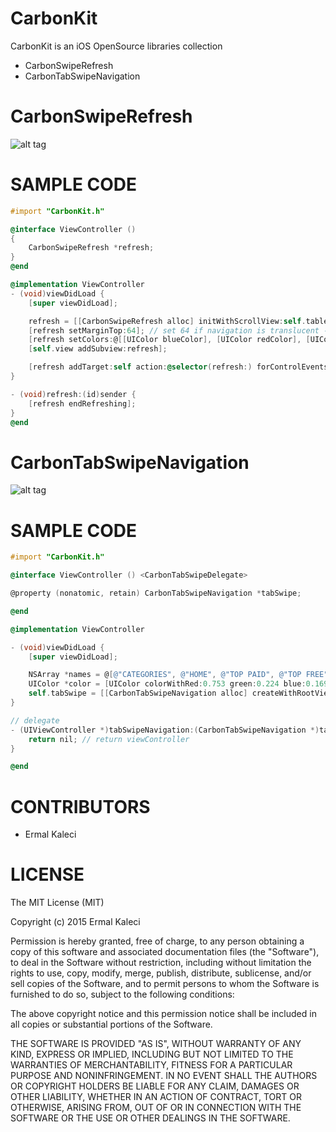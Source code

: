 # CarbonKit
CarbonKit is an iOS OpenSource libraries collection
- CarbonSwipeRefresh
- CarbonTabSwipeNavigation

# CarbonSwipeRefresh

![alt tag](https://github.com/ermalkaleci/CarbonTabSwipeNavigation/blob/master/Examples/CarbonSwipeRefresh.gif)

# SAMPLE CODE
```objective-c
#import "CarbonKit.h"

@interface ViewController ()
{
	CarbonSwipeRefresh *refresh;
}
@end

@implementation ViewController
- (void)viewDidLoad {
	[super viewDidLoad];

	refresh = [[CarbonSwipeRefresh alloc] initWithScrollView:self.tableView];
	[refresh setMarginTop:64]; // set 64 if navigation is translucent - default 0
	[refresh setColors:@[[UIColor blueColor], [UIColor redColor], [UIColor orangeColor], [UIColor greenColor]]]; // default tintColor
	[self.view addSubview:refresh];

	[refresh addTarget:self action:@selector(refresh:) forControlEvents:UIControlEventValueChanged];
}

- (void)refresh:(id)sender {
	[refresh endRefreshing];
}
@end
```

# CarbonTabSwipeNavigation

![alt tag](https://github.com/ermalkaleci/CarbonTabSwipeNavigation/blob/master/Examples/CarbonTabSwipeNavigation.gif)

# SAMPLE CODE

```objective-c
#import "CarbonKit.h"

@interface ViewController () <CarbonTabSwipeDelegate>

@property (nonatomic, retain) CarbonTabSwipeNavigation *tabSwipe;

@end

@implementation ViewController

- (void)viewDidLoad {
	[super viewDidLoad];

	NSArray *names = @[@"CATEGORIES", @"HOME", @"TOP PAID", @"TOP FREE", @"TOP GROSSING", @"TOP NEW PAID", @"TOP NEW FREE", @"TRENDING"];
	UIColor *color = [UIColor colorWithRed:0.753 green:0.224 blue:0.169 alpha:1];
	self.tabSwipe = [[CarbonTabSwipeNavigation alloc] createWithRootViewController:self tabNames:names tintColor:color delegate:self];
}

// delegate
- (UIViewController *)tabSwipeNavigation:(CarbonTabSwipeNavigation *)tabSwipe viewControllerAtIndex:(NSUInteger)index {
	return nil; // return viewController
}

@end
```

# CONTRIBUTORS
 - Ermal Kaleci

# LICENSE
The MIT License (MIT)

Copyright (c) 2015 Ermal Kaleci

Permission is hereby granted, free of charge, to any person obtaining a copy
of this software and associated documentation files (the "Software"), to deal
in the Software without restriction, including without limitation the rights
to use, copy, modify, merge, publish, distribute, sublicense, and/or sell
copies of the Software, and to permit persons to whom the Software is
furnished to do so, subject to the following conditions:

The above copyright notice and this permission notice shall be included in all
copies or substantial portions of the Software.

THE SOFTWARE IS PROVIDED "AS IS", WITHOUT WARRANTY OF ANY KIND, EXPRESS OR
IMPLIED, INCLUDING BUT NOT LIMITED TO THE WARRANTIES OF MERCHANTABILITY,
FITNESS FOR A PARTICULAR PURPOSE AND NONINFRINGEMENT. IN NO EVENT SHALL THE
AUTHORS OR COPYRIGHT HOLDERS BE LIABLE FOR ANY CLAIM, DAMAGES OR OTHER
LIABILITY, WHETHER IN AN ACTION OF CONTRACT, TORT OR OTHERWISE, ARISING FROM,
OUT OF OR IN CONNECTION WITH THE SOFTWARE OR THE USE OR OTHER DEALINGS IN THE
SOFTWARE.
